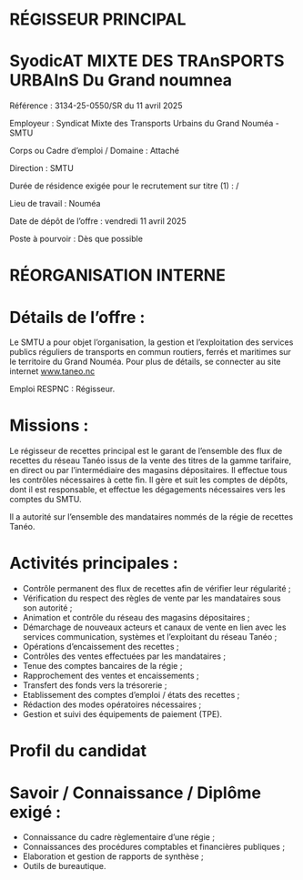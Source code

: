 # RÉGISSEUR PRINCIPAL

# SyodicAT MIXTE DES TRAnSPORTS URBAInS Du Grand noumnea

Référence : 3134-25-0550/SR du 11 avril 2025

Employeur : Syndicat Mixte des Transports Urbains du Grand Nouméa - SMTU

Corps ou Cadre d’emploi / Domaine : Attaché

Direction : SMTU

Durée de résidence exigée pour le recrutement sur titre (1) : /

Lieu de travail : Nouméa

Date de dépôt de l’offre : vendredi 11 avril 2025

Poste à pourvoir : Dès que possible

# RÉORGANISATION INTERNE

# Détails de l’offre :

Le SMTU a pour objet l’organisation, la gestion et l’exploitation des services publics réguliers de transports en commun routiers, ferrés et maritimes sur le territoire du Grand Nouméa. Pour plus de détails, se connecter au site internet www.taneo.nc

Emploi RESPNC : Régisseur.

# Missions :

Le régisseur de recettes principal est le garant de l’ensemble des flux de recettes du réseau Tanéo issus de la vente des titres de la gamme tarifaire, en direct ou par l’intermédiaire des magasins dépositaires. Il effectue tous les contrôles nécessaires à cette fin. Il gère et suit les comptes de dépôts, dont il est responsable, et effectue les dégagements nécessaires vers les comptes du SMTU.

Il a autorité sur l’ensemble des mandataires nommés de la régie de recettes Tanéo.

# Activités principales :

- Contrôle permanent des flux de recettes afin de vérifier leur régularité ;
- Vérification du respect des règles de vente par les mandataires sous son autorité ;
- Animation et contrôle du réseau des magasins dépositaires ;
- Démarchage de nouveaux acteurs et canaux de vente en lien avec les services communication, systèmes et l’exploitant du réseau Tanéo ;
- Opérations d’encaissement des recettes ;
- Contrôles des ventes effectuées par les mandataires ;
- Tenue des comptes bancaires de la régie ;
- Rapprochement des ventes et encaissements ;
- Transfert des fonds vers la trésorerie ;
- Etablissement des comptes d’emploi / états des recettes ;
- Rédaction des modes opératoires nécessaires ;
- Gestion et suivi des équipements de paiement (TPE).

# Profil du candidat

# Savoir / Connaissance / Diplôme exigé :

- Connaissance du cadre règlementaire d’une régie ;
- Connaissances des procédures comptables et financières publiques ;
- Elaboration et gestion de rapports de synthèse ;
- Outils de bureautique.